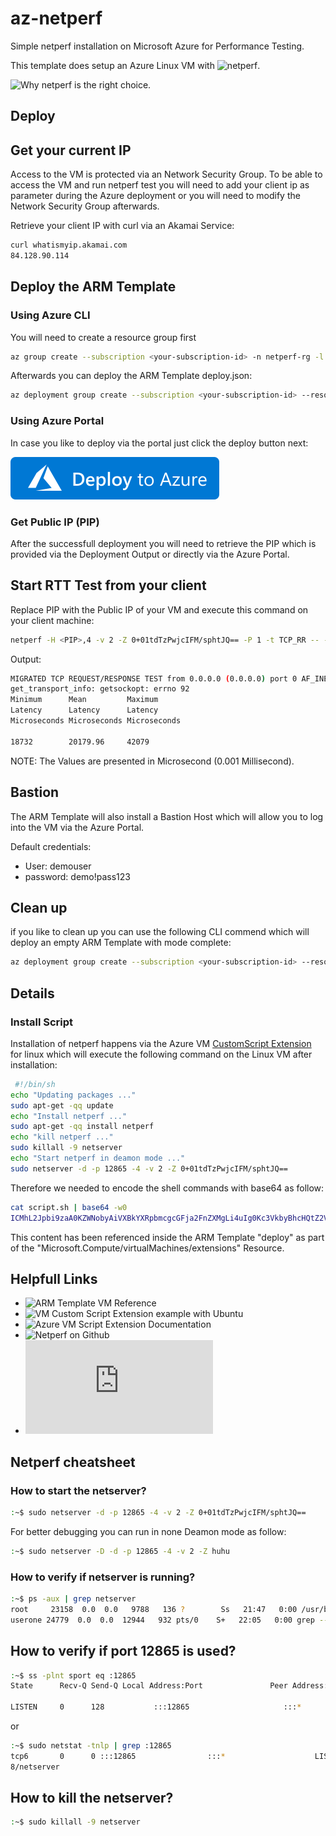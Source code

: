 # az-netperf

Simple netperf installation on Microsoft Azure for Performance Testing.

This template does setup an Azure Linux VM with ![netperf](https://github.com/HewlettPackard/netperf).

![Why netperf is the right choice.](https://cloud.google.com/blog/products/networking/using-netperf-and-ping-to-measure-network-latency)

## Deploy

## Get your current IP

Access to the VM is protected via an Network Security Group. To be able to access the VM and run netperf test you will need to add your client ip as parameter during the Azure deployment or you will need to modify the Network Security Group afterwards.

Retrieve your client IP with curl via an Akamai Service:

~~~~bash
curl whatismyip.akamai.com
84.128.90.114
~~~~

## Deploy the ARM Template

### Using Azure CLI

You will need to create a resource group first

~~~~bash
az group create --subscription <your-subscription-id> -n netperf-rg -l westeurope
~~~~

Afterwards you can deploy the ARM Template deploy.json:

~~~~bash
az deployment group create --subscription <your-subscription-id> --resource-group netperf-rg --mode Incremental --name netperf-deploy --template-file deploy.json --parameters clientip='84.128.90.114'
~~~~

### Using Azure Portal

In case you like to deploy via the portal just click the deploy button next:

[![Deploy To Azure](https://raw.githubusercontent.com/Azure/azure-quickstart-templates/master/1-CONTRIBUTION-GUIDE/images/deploytoazure.svg?sanitize=true)](https://portal.azure.com/#create/Microsoft.Template/uri/https%3A%2F%2Fraw.githubusercontent.com%2Fcpinotossi%2Faz-netperf%2Fmain%2Fdeploy.json)  

### Get Public IP (PIP)

After the successfull deployment you will need to retrieve the PIP which is provided via the Deployment Output or directly via the Azure Portal.

## Start RTT Test from your client

Replace PIP with the Public IP of your VM and execute this command on your client machine:

~~~~bash
netperf -H <PIP>,4 -v 2 -Z 0+01tdTzPwjcIFM/sphtJQ== -P 1 -t TCP_RR -- -O min_latency,mean_latency,max_latency
~~~~

Output:

~~~~bash
MIGRATED TCP REQUEST/RESPONSE TEST from 0.0.0.0 (0.0.0.0) port 0 AF_INET to 51.124.73.157 () port 0 AF_INET : demo : first burst 0
get_transport_info: getsockopt: errno 92
Minimum      Mean         Maximum
Latency      Latency      Latency
Microseconds Microseconds Microseconds

18732        20179.96     42079
~~~~

NOTE: The Values are presented in Microsecond (0.001 Millisecond).

## Bastion

The ARM Template will also install a Bastion Host which will allow you to log into the VM via the Azure Portal.

Default credentials:
- User: demouser
- password: demo!pass123

## Clean up

if you like to clean up you can use the following CLI commend which will deploy an empty ARM Template with mode complete:

~~~~bash
az deployment group create --subscription <your-subscription-id> --resource-group netperf-rg --mode complete --name netperf-delete--deploy --template-file ignore/empty.json
~~~~

## Details

### Install Script

Installation of netperf happens via the Azure VM [CustomScript Extension](https://github.com/Azure/azure-linux-extensions/tree/master/CustomScript) for linux which will execute the following command on the Linux VM after installation:

~~~~bash
 #!/bin/sh
echo "Updating packages ..."
sudo apt-get -qq update
echo "Install netperf ..."
sudo apt-get -qq install netperf
echo "kill netperf ..."
sudo killall -9 netserver
echo "Start netperf in deamon mode ..."
sudo netserver -d -p 12865 -4 -v 2 -Z 0+01tdTzPwjcIFM/sphtJQ==
~~~~

Therefore we needed to encode the shell commands with base64 as follow:

~~~~bash
cat script.sh | base64 -w0
ICMhL2Jpbi9zaA0KZWNobyAiVXBkYXRpbmcgcGFja2FnZXMgLi4uIg0Kc3VkbyBhcHQtZ2V0IC1xcSB1cGRhdGUNCmVjaG8gIkluc3RhbGwgbmV0cGVyZiAuLi4iDQpzdWRvIGFwdC1nZXQgLXFxIGluc3RhbGwgbmV0cGVyZg0KZWNobyAia2lsbCBuZXRwZXJmIC4uLiINCnN1ZG8ga2lsbGFsbCAtOSBuZXRzZXJ2ZXINCmVjaG8gIlN0YXJ0IG5ldHBlcmYgaW4gZGVhbW9uIG1vZGUgLi4uIg0Kc3VkbyBuZXRzZXJ2ZXIgLWQgLXAgMTI4NjUgLTQgLXYgMiAtWiAwKzAxdGRUelB3amNJRk0vc3BodEpRPT0NCg==
~~~~

This content has been referenced inside the ARM Template "deploy" as part of the "Microsoft.Compute/virtualMachines/extensions" Resource.

## Helpfull Links

- ![ARM Template VM Reference](https://docs.microsoft.com/en-us/azure/templates/microsoft.compute/2019-03-01/virtualmachines/extensions#VirtualMachineExtensionProperties)
- ![VM Custom Script Extension example with Ubuntu](https://github.com/Azure/azure-quickstart-templates/tree/master/201-customscript-extension-public-storage-on-ubuntu)
- ![Azure VM Script Extension Documentation](https://docs.microsoft.com/en-us/azure/virtual-machines/extensions/custom-script-linux)
- ![Netperf on Github](https://github.com/HewlettPackard/netperf) 
- ![Netperf Manual on Github](https://github.com/HewlettPackard/netperf/blob/master/doc/netperf.pdf)

## Netperf cheatsheet

### How to start the netserver?

~~~~bash
:~$ sudo netserver -d -p 12865 -4 -v 2 -Z 0+01tdTzPwjcIFM/sphtJQ== 
~~~~

For better debugging you can run in none Deamon mode as follow:

~~~~bash
:~$ sudo netserver -D -d -p 12865 -4 -v 2 -Z huhu 
~~~~

### How to verify if netserver is running?

~~~~bash
:~$ ps -aux | grep netserver
root     23158  0.0  0.0   9788   136 ?        Ss   21:47   0:00 /usr/bin/netserver
userone 24779  0.0  0.0  12944   932 pts/0    S+   22:05   0:00 grep --color=auto netserver
~~~~

## How to verify if port 12865 is used?

~~~~bash
:~$ ss -plnt sport eq :12865
State      Recv-Q Send-Q Local Address:Port               Peer Address:Port         
     
LISTEN     0      128           :::12865                     :::*              
~~~~

or

~~~~bash
:~$ sudo netstat -tnlp | grep :12865
tcp6       0      0 :::12865                :::*                    LISTEN      2315
8/netserver 
~~~~

## How to kill the netserver?

~~~~bash
:~$ sudo killall -9 netserver
~~~~